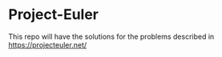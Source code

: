 # Project-Euler
This repo will have the solutions for the problems described in https://projecteuler.net/
